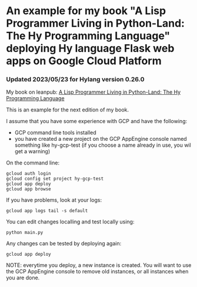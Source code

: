 # An example for my book "A Lisp Programmer Living in Python-Land: The Hy Programming Language" deploying Hy language Flask web apps on Google Cloud Platform

### Updated 2023/05/23 for Hylang version 0.26.0

My book on leanpub: [A Lisp Programmer Living in Python-Land: The Hy Programming Language](https://leanpub.com/hy-lisp-python)

This is an example for the next edition of my book.

I assume that you have some experience with GCP and have the following:

- GCP command line tools installed
- you have created a new project on the GCP AppEngine console named something like hy-gcp-test (if you choose a name already in use, you wil get a warning)

On the command line:

    gcloud auth login
    gcloud config set project hy-gcp-test
    gcloud app deploy
    gcloud app browse

If you have problems, look at your logs:

    gcloud app logs tail -s default

You can edit changes localling and test locally using:

    python main.py

Any changes can be tested by deploying again:

    gcloud app deploy

NOTE: everytime you deploy, a new instance is created. You will want to use the GCP AppEngine console to remove old instances, or all instances when you are done.
